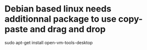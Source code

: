 # Debian based linux needs additionnal package to use copy-paste and drag and drop
sudo apt-get install open-vm-tools-desktop

